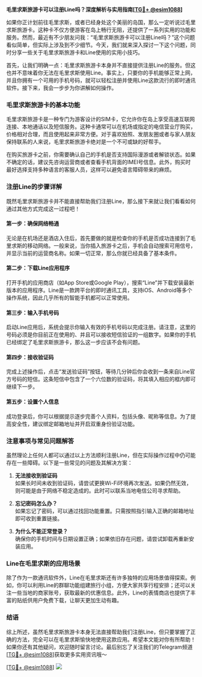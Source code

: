 **毛里求斯旅游卡可以注册Line吗？深度解析与实用指南[[TG💪+ @esim1088](https://t.me/s/esim1088)]**

如果你正计划前往毛里求斯，或者已经身处这个美丽的岛国，那么一定听说过毛里求斯旅游卡。这种卡不仅方便游客在岛上畅行无阻，还提供了一系列实用的功能和服务。然而，最近有不少朋友问我：“毛里求斯旅游卡可以注册Line吗？”这个问题看似简单，但实际上涉及到不少细节。今天，我们就来深入探讨一下这个问题，同时分享一些关于毛里求斯旅游卡和Line使用的实用小技巧。

首先，让我们明确一点：毛里求斯旅游卡本身并不直接提供注册Line的服务。但这也并不意味着你无法在毛里求斯使用Line。事实上，只要你的手机能够正常上网，并且你拥有一个可用的手机号码，就可以轻松注册并使用Line这款流行的即时通讯软件。接下来，我会一步步为你讲解如何操作。

### 毛里求斯旅游卡的基本功能

毛里求斯旅游卡是一种专门为游客设计的SIM卡，它允许你在岛上享受高速互联网连接、本地通话以及短信服务。这种卡通常可以在机场或指定的电信营业厅购买，价格相对合理，而且使用起来非常方便。对于喜欢拍照、发朋友圈或者与家人朋友保持联系的人来说，毛里求斯旅游卡绝对是一个不可或缺的好帮手。

在购买旅游卡之前，你需要确认自己的手机是否支持国际漫游或者解锁状态。如果不确定的话，建议先咨询运营商或者查看手机背面的IMEI号信息。此外，购买时最好选择支持多种语言的客服人员，这样可以避免语言障碍带来的麻烦。

### 注册Line的步骤详解

既然毛里求斯旅游卡并不能直接帮助我们注册Line，那么接下来就让我们看看如何通过其他方式完成这一过程吧！

#### 第一步：确保网络畅通
无论是在机场还是酒店入住后，首先要做的就是检查你的手机是否成功连接到了毛里求斯的移动网络。一般来说，当你插入旅游卡之后，手机会自动搜索可用信号，并显示当前的运营商名称。如果一切正常，那么你就已经具备了基本条件。

#### 第二步：下载Line应用程序
打开手机的应用商店（如App Store或Google Play），搜索“Line”并下载安装最新版本的应用程序。Line是一款跨平台的即时通讯工具，支持iOS、Android等多个操作系统，因此几乎所有的智能手机都可以正常使用。

#### 第三步：输入手机号码
启动Line应用后，系统会提示你输入有效的手机号码以完成注册。请注意，这里的号码必须是你目前正在使用的、并且可以接收短信验证的一组数字。如果你的手机已经绑定了毛里求斯旅游卡，那么这一步应该不会有问题。

#### 第四步：接收验证码
完成上述操作后，点击“发送验证码”按钮，等待几分钟后你会收到一条来自Line官方号码的短信。这条短信中包含了一个六位数的验证码，将其填入相应的框内即可继续下一步。

#### 第五步：设置个人信息
成功登录后，你可以根据提示逐步完善个人资料，包括头像、昵称等信息。为了提高安全性，建议绑定邮箱地址并开启双重身份验证功能。

### 注意事项与常见问题解答

虽然理论上任何人都可以通过以上方法顺利注册Line，但在实际操作过程中仍可能存在一些障碍。以下是一些常见的问题及其解决方案：

1. **无法接收到验证码**  
   如果长时间未收到验证码，请尝试更换Wi-Fi环境再次发送。如果仍然无效，则可能是由于网络不稳定造成的。此时可以联系当地电信公司寻求帮助。

2. **忘记密码怎么办？**  
   如果忘记了密码，可以通过找回功能重置。只需按照指引输入正确的邮箱地址即可收到重置链接。

3. **为什么不能正常登录？**  
   确保你的手机时间与日期设置正确；如果依旧存在问题，请尝试卸载再重新安装应用。

### Line在毛里求斯的应用场景

除了作为一款通讯软件外，Line在毛里求斯还有许多独特的应用场景值得探索。例如，你可以利用Line的群聊功能组建旅行小组，方便大家共享行程安排；还可以关注一些当地的商家账号，获取最新的优惠信息。此外，Line的表情商店也提供了丰富的贴纸供用户免费下载，让聊天更加生动有趣。

### 结语

综上所述，虽然毛里求斯旅游卡本身无法直接帮助我们注册Line，但只要掌握了正确的方法，完全可以在毛里求斯愉快地使用这款应用。希望本文能对你有所帮助！如果你还有其他疑问，欢迎随时留言讨论。最后别忘了关注我们的Telegram频道[[TG💪+ @esim1088](https://t.me/s/esim1088)]获取更多实用资讯哦～ 

[[TG💪+ @esim1088](https://t.me/s/esim1088)] ![](https://i.postimg.cc/4NQfJmqS/Snipaste-2025-05-13-00-14-12.png)